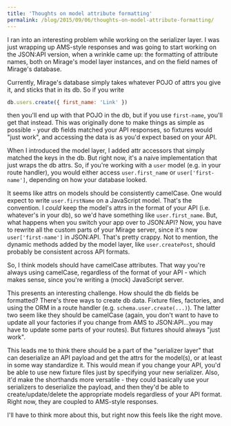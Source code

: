 ```yaml
---
title: 'Thoughts on model attribute formatting'
permalink: /blog/2015/09/06/thoughts-on-model-attribute-formatting/
---
```


I ran into an interesting problem while working on the serializer layer. I was just wrapping up AMS-style responses and was going to start working on the JSON:API version, when a wrinkle came up: the formatting of attribute names, both on Mirage's model layer instances, and on the field names of Mirage's database.

Currently, Mirage's database simply takes whatever POJO of attrs you give it, and sticks that in its db. So if you write

```js
db.users.create({ first_name: 'Link' })
```

then you'll end up with that POJO in the db, but if you use `first-name`, you'll get that instead. This was originally done to make things as simple as possible - your db fields matched your API responses, so fixtures would "just work", and accessing the data is as you'd expect based on your API.

When I introduced the model layer, I added attr accessors that simply matched the keys in the db. But right now, it's a naive implementation that just wraps the db attrs. So, if you're working with a `user` model (e.g. in your route handler), you would either access `user.first_name` or `user['first-name']`, depending on how your database looked.

It seems like attrs on models should be consistently camelCase. One would expect to write `user.firstName` on a JavaScript model. That's the convention. I *could* keep the model's attrs in the format of your API (i.e. whatever's in your db), so we'd have something like `user.first_name`. But, what happens when you switch your app over to JSON:API? Now, you have to rewrite all the custom parts of your Mirage server, since it's now `user['first-name']` in JSON:API. That's pretty crappy. Not to mention, the dynamic methods added by the model layer, like `user.createPost`, should probably be consistent across API formats.

So, I think models should have camelCase attributes. That way you're always using camelCase, regardless of the format of your API - which makes sense, since you're writing a (mock) JavaScript server.

This presents an interesting challenge. How should the db fields be formatted? There's three ways to create db data. Fixture files, factories, and using the ORM in a route handler (e.g. `schema.user.create(...)`). The latter two seem like they should be camelCase (again, you don't want to have to update all your factories if you change from AMS to JSON:API...you may have to update some parts of your routes). But fixtures should always "just work".

This leads me to think there should be a part of the "serializer layer" that can deserialize an API payload and get the attrs for the model(s), or at least in some way standardize it. This would mean if you change your API, you'd be able to use new fixture files just by specifying your new serializer. Also, it'd make the shorthands more versatile - they could basically use your serializers to deserialize the payload, and then they'd be able to create/update/delete the appropriate models regardless of your API format. Right now, they are coupled to AMS-style responses.

I'll have to think more about this, but right now this feels like the right move.
